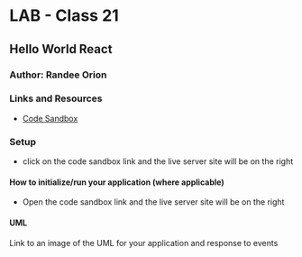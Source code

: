 # LAB - Class 21 

## Hello World React

### Author: Randee Orion

### Links and Resources

- [Code Sandbox](https://codesandbox.io/s/helloworld-h583i?file=/src/components/Header.js)


### Setup
- click on the code sandbox link and the live server site will be on the right



#### How to initialize/run your application (where applicable)

- Open the code sandbox link and the live server site will be on the right 


#### UML

Link to an image of the UML for your application and response to events